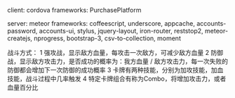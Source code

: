 client: cordova
frameworks: PurchasePlatform

server: meteor
frameworks: coffeescript, underscore, appcache, accounts-password, accounts-ui, stylus, jquery-layout, iron-router, reststop2, meteor-createjs, nprogress, bootstrap-3, csv-to-collection, moment

战斗方式：
1 强攻战，显示敌方血量，每攻击一次敌方，可减少敌方血量
2 防御战，显示敌方攻击力，是否成功的概率为：我方血量 / 敌方攻击力，每一次失败的防御都会增加下一次防御的成功概率
3 卡牌有两种技能，分别为加攻技能，加血技能，战斗过程中几率触发
4 特定卡牌组合有称为Combo，将增加攻击力，或者血量百分比
